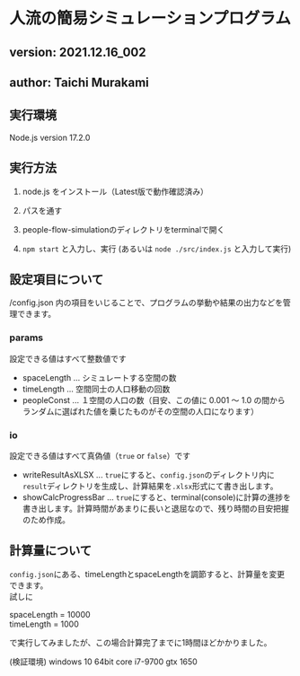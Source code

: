 # 人流の簡易シミュレーションプログラム
## version: 2021.12.16_002
## author: Taichi Murakami

## 実行環境
Node.js version 17.2.0

## 実行方法

1. node.js をインストール（Latest版で動作確認済み）

2. パスを通す

3. people-flow-simulationのディレクトリをterminalで開く

4. ``npm start`` と入力し、実行 (あるいは ``node ./src/index.js`` と入力して実行)

## 設定項目について

/config.json 内の項目をいじることで、プログラムの挙動や結果の出力などを管理できます。

### params

設定できる値はすべて整数値です

+ spaceLength ... シミュレートする空間の数
+ timeLength ... 空間同士の人口移動の回数
+ peopleConst ... １空間の人口の数（目安、この値に 0.001 ～ 1.0 の間からランダムに選ばれた値を乗じたものがその空間の人口になります）


### io

設定できる値はすべて真偽値（``true`` or ``false``）です

+ writeResultAsXLSX ... ``true``にすると、``config.json``のディレクトリ内に``result``ディレクトリを生成し、計算結果を``.xlsx``形式にて書き出します。
+ showCalcProgressBar ... ``true``にすると、terminal(console)に計算の進捗を書き出します。計算時間があまりに長いと退屈なので、残り時間の目安把握のため作成。


## 計算量について
``config.json``にある、timeLengthとspaceLengthを調節すると、計算量を変更できます。  
試しに  

spaceLength = 10000  
timeLength = 1000 

で実行してみましたが、この場合計算完了までに1時間ほどかかりました。 

(検証環境)
windows 10 64bit 
core i7-9700 
gtx 1650 
